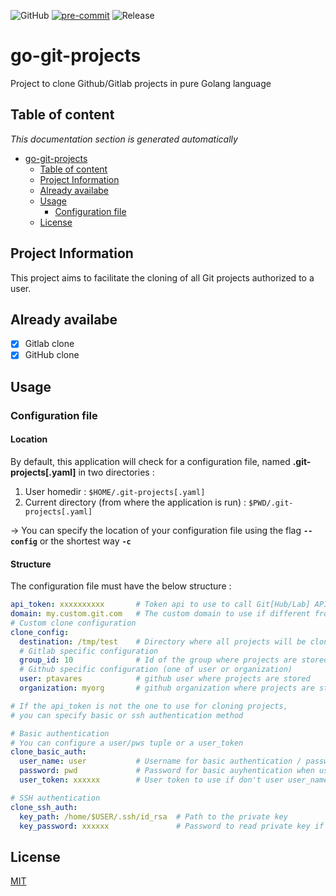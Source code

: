 ![GitHub](https://img.shields.io/github/license/ptavares/go-git-projects)
[![pre-commit](https://img.shields.io/badge/pre--commit-enabled-brightgreen?logo=pre-commit&logoColor=white)](https://github.com/pre-commit/pre-commit)
![Release](https://img.shields.io/badge/Release_version-0.0.0-blue)


# go-git-projects

Project to clone Github/Gitlab projects in pure Golang language

## Table of content

_This documentation section is generated automatically_

<!--TOC-->

- [go-git-projects](#go-git-projects)
  - [Table of content](#table-of-content)
  - [Project Information](#project-information)
  - [Already availabe](#already-availabe)
  - [Usage](#usage)
    - [Configuration file](#configuration-file)
  - [License](#license)

<!--TOC-->

## Project Information

This project aims to facilitate the cloning of all Git projects authorized to a user.

## Already availabe

- [X] Gitlab clone
- [X] GitHub clone

## Usage

### Configuration file

#### Location

By default, this application will check for a configuration file, named **.git-projects[.yaml]** in two directories :

1. User homedir : `$HOME/.git-projects[.yaml]`
2. Current directory (from where the application is run) : `$PWD/.git-projects[.yaml]`

-> You can specify the location of your configuration file using the flag **`--config`** or the shortest way **`-c`**

#### Structure

The configuration file must have the below structure :

```yaml
api_token: xxxxxxxxxx       # Token api to use to call Git[Hub/Lab] API
domain: my.custom.git.com   # The custom domain to use if different from default (gitlab.com or github.com)
# Custom clone configuration
clone_config:
  destination: /tmp/test    # Directory where all projects will be cloned
  # Gitlab specific configuration
  group_id: 10              # Id of the group where projects are stored
  # Github specific configuration (one of user or organization)
  user: ptavares            # github user where projects are stored
  organization: myorg       # github organization where projects are stored

# If the api_token is not the one to use for cloning projects,
# you can specify basic or ssh authentication method

# Basic authentication
# You can configure a user/pws tuple or a user_token
clone_basic_auth:
  user_name: user           # Username for basic authentication / password must be filled
  password: pwd             # Password for basic auyhentication when using user_name
  user_token: xxxxxx        # User token to use if don't user user_name/password tuple

# SSH authentication
clone_ssh_auth:
  key_path: /home/$USER/.ssh/id_rsa  # Path to the private key
  key_password: xxxxxx               # Password to read private key if private key is password protected
```

## License

[MIT](LICENCE)
